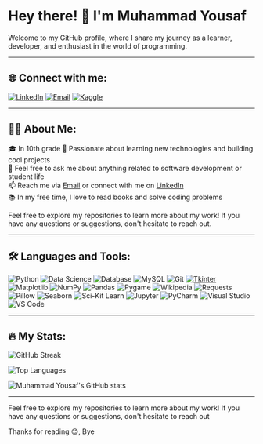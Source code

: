 # Hey there! 👋 I'm Muhammad Yousaf

Welcome to my GitHub profile, where I share my journey as a learner, developer, and enthusiast in the world of programming.

---

## 🌐 Connect with me:

[![LinkedIn](https://img.shields.io/badge/-LinkedIn-blue?style=flat&logo=Linkedin&logoColor=white&link=https://www.linkedin.com/in/yousaf-khurram-9535b130b/)](https://www.linkedin.com/in/yousaf-khurram-9535b130b/)
[![Email](https://img.shields.io/badge/-Email-0078D4?style=flat&logo=Microsoft-Outlook&logoColor=white)](mailto:yousafsahiwal3@gmail.com)
[![Kaggle](https://img.shields.io/badge/-Kaggle-20BEFF?style=flat&logo=Kaggle&logoColor=white&link=https://www.kaggle.com/yousafkhurram)](https://www.kaggle.com/yousafkhurram)

---

## 🧑‍💻 About Me:

🎓 In 10th grade
🌱 Passionate about learning new technologies and building cool projects  
💬 Feel free to ask me about anything related to software development or student life  
📫 Reach me via [Email](mailto:yousafsahiwal3@gmail.com) or connect with me on [LinkedIn](https://www.linkedin.com/in/yousaf-khurram-9535b130b/)  
📚 In my free time, I love to read books and solve coding problems

Feel free to explore my repositories to learn more about my work! If you have any questions or suggestions, don't hesitate to reach out.

---

## 🛠️ Languages and Tools:

![Python](https://img.shields.io/badge/-Python-3776AB?style=flat&logo=Python&logoColor=white)
![Data Science](https://img.shields.io/badge/-Data%20Science-4B8BBE?style=flat&logo=Jupyter&logoColor=white)
![Database](https://img.shields.io/badge/-Database-003B57?style=flat&logo=MySQL&logoColor=white)
![MySQL](https://img.shields.io/badge/-MySQL-4479A1?style=flat&logo=MySQL&logoColor=white)
![Git](https://img.shields.io/badge/-Git-F05032?style=flat&logo=Git&logoColor=white)
[![Tkinter](https://img.shields.io/badge/-Tkinter-3776AB?style=flat&logo=Python&logoColor=white)](https://docs.python.org/3/library/tkinter.html)
![Matplotlib](https://img.shields.io/badge/-Matplotlib-004576?style=flat&logo=Matplotlib&logoColor=white)
![NumPy](https://img.shields.io/badge/-NumPy-013243?style=flat&logo=NumPy&logoColor=white)
![Pandas](https://img.shields.io/badge/-Pandas-150458?style=flat&logo=Pandas&logoColor=white)
![Pygame](https://img.shields.io/badge/-Pygame-00A300?style=flat&logo=Pygame&logoColor=white)
![Wikipedia](https://img.shields.io/badge/-Wikipedia-000000?style=flat&logo=Wikipedia&logoColor=white)
![Requests](https://img.shields.io/badge/-Requests-000000?style=flat&logo=Python&logoColor=white)
![Pillow](https://img.shields.io/badge/-Pillow-3776AB?style=flat&logo=Python&logoColor=white)
![Seaborn](https://img.shields.io/badge/-Seaborn-3776AB?style=flat&logo=Seaborn&logoColor=white)
![Sci-Kit Learn](https://img.shields.io/badge/-Scikit--Learn-F7931E?style=flat&logo=scikit-learn&logoColor=white)
![Jupyter](https://img.shields.io/badge/-Jupyter-F37626?style=flat&logo=Jupyter&logoColor=white)
![PyCharm](https://img.shields.io/badge/-PyCharm-000000?style=flat&logo=PyCharm&logoColor=white)
![Visual Studio](https://img.shields.io/badge/-Visual%20Studio-5C2D91?style=flat&logo=Visual%20Studio&logoColor=white)
![VS Code](https://img.shields.io/badge/-VS%20Code-007ACC?style=flat&logo=Visual%20Studio%20Code&logoColor=white)

---

## 🔥 My Stats:

![GitHub Streak](https://github-readme-streak-stats.herokuapp.com/?user=iamproprogramr&theme=radical)

![Top Languages](https://github-readme-stats.vercel.app/api/top-langs/?username=iamproprogramr&layout=compact&theme=radical)

![Muhammad Yousaf's GitHub stats](https://github-readme-stats.vercel.app/api?username=iamproprogramr&show_icons=true&theme=radical)

---

Feel free to explore my repositories to learn more about my work! If you have any questions or suggestions, don't hesitate to reach out

Thanks for reading 😊,
Bye
